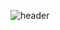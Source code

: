 
![header](https://capsule-render.vercel.app/api?type=wave&color=93b3df&height=250&section=header&text=HELLO%F0%9F%91%8B&fontSize=70&fontColor=222222)

<!--
<h2 align="center">🐬 ME</h2>
<p align="center">
<a href="mailto:girawhale@naver.com"><img src="https://img.shields.io/badge/girawhale@naver.com-168DE2?style=flat-square&logo=Mail.Ru&logoColor=white"></a> <a href="https://velog.io/@girawhale"><img src="https://img.shields.io/badge/velog-20C997?style=flat-square&logo=Vimeo&logoColor=white"></a>
</p>
<br/><br/>

<h2 align="center">🛠 Stack</h2>
<p align="center">
<img src="https://img.shields.io/badge/Java-007396?style=flat-square&logo=Java&logoColor=white"/></a>&nbsp
<img src="https://img.shields.io/badge/Spring-6DB33F?style=flat-square&logo=Spring&logoColor=white"/></a>&nbsp
<img src="https://img.shields.io/badge/MyBatis-000000?style=flat-square&logo=Twitter&logoColor=white"/></a>&nbsp
<br/>
<img src="https://img.shields.io/badge/Git-F05032?style=flat-square&logo=Git&logoColor=white"/></a>&nbsp
<img src="https://img.shields.io/badge/MySQL-4479A1?style=flat-square&logo=MySQL&logoColor=white"/></a>&nbsp
<img src="https://img.shields.io/badge/Oracle-F80000?style=flat-square&logo=Oracle&logoColor=white"/></a>&nbsp
<img src="https://img.shields.io/badge/JavaScript-F7DF1E?style=flat-square&logo=JavaScript&logoColor=white"/></a>&nbsp
<br/>
<img src="https://img.shields.io/badge/Python-3776AB?style=flat-square&logo=Python&logoColor=white"/></a>&nbsp
<img src="https://img.shields.io/badge/MongoDB-47A248?style=flat-square&logo=MongoDB&logoColor=white"/></a>&nbsp
<img src="https://img.shields.io/badge/Vue.js-4FC08D?style=flat-square&logo=Vue.js&logoColor=white"/></a>&nbsp
<br/>
</p>


<br/><br/>

### :octocat: Github stats

[![Anurag's github stats](https://github-readme-stats.vercel.app/api?username=girawhale&show_icons=true)](https://github.com/anuraghazra/github-readme-stats)

### Solved.ac tier

[![solved.ac tier](http://mazassumnida.wtf/api/generate_badge?boj=girawhale)](https://solved.ac/girawhale)

<br/><br/><br/>



<p align="center">
  <a href="https://hits.seeyoufarm.com"><img src="https://hits.seeyoufarm.com/api/count/incr/badge.svg?url=https%3A%2F%2Fgithub.com%2Fgirawhale&count_bg=%235194F0&title_bg=%23555555&icon=github.svg&icon_color=%23F2F2F2&title=hits&edge_flat=true"></a>
</p>
-->
